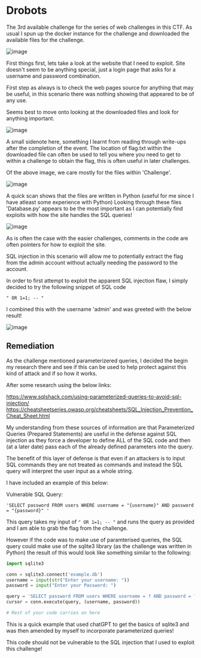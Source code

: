 # Drobots

The 3rd available challenge for the series of web challenges in this CTF. As usual I spun up the docker instance for the challenge and downloaded the available files for the challenge.

![image](https://user-images.githubusercontent.com/57868272/228010880-9664e21c-6035-4430-944c-1cddd4159dfc.png)

First things first, lets take a look at the website that I need to exploit. Site doesn't seem to be anything special, just a login page that asks for a username and password combination.

First step as always is to check the web pages source for anything that may be useful, in this scenario there was nothing showing that appeared to be of any use.

Seems best to move onto looking at the downloaded files and look for anything important.

![image](https://user-images.githubusercontent.com/57868272/228012327-271f7df9-3d1b-4fdc-8ffe-e805157afc20.png)

A small sidenote here, something I learnt from reading through write-ups after the completion of the event. The location of flag.txt within the downloaded file can often be used to tell you where you need to get to within a challenge to obtain the flag, this is often useful in later challenges.

Of the above image, we care mostly for the files within 'Challenge'.

![image](https://user-images.githubusercontent.com/57868272/228012833-03654b1e-3826-445c-8eaa-7dd61581f14e.png)

A quick scan shows that the files are written in Python (useful for me since I have atleast some experience with Python) Looking through these files 'Database.py' appears to be the most important as I can potentially find exploits with how the site handles the SQL queries!

![image](https://user-images.githubusercontent.com/57868272/228013919-34fceedf-3902-47b8-9cf8-7c5ab5647351.png)

As is often the case with the easier challenges, comments in the code are often pointers for how to exploit the site. 

SQL injection in this scenario will allow me to potentially extract the flag from the admin account without actually needing the password to the account.

In order to first attempt to exploit the apparent SQL injection flaw, I simply decided to try the following snippet of SQL code

``` " OR 1=1; -- " ```

I combined this with the username 'admin' and was greeted with the below result!

![image](https://user-images.githubusercontent.com/57868272/228015963-db57071f-d324-4800-ad96-de04162f1ae5.png)

## Remediation

As the challenge mentioned parameterizered queries, I decided the begin my research there and see if this can be used to help protect against this kind of attack and if so how it works.

After some research using the below links:

https://www.sqlshack.com/using-parameterized-queries-to-avoid-sql-injection/
https://cheatsheetseries.owasp.org/cheatsheets/SQL_Injection_Prevention_Cheat_Sheet.html

My understanding from these sources of information are that Parameterized Queries (Prepared Statements) are useful in the defense against SQL injection as they force a developer to define ALL of the SQL code and then (at a later date) pass each of the already defined parameters into the query.

The benefit of this layer of defense is that even if an attackers is to input SQL commands they are not treated as commands and instead the SQL query will interpret the user input as a whole string.

I have included an example of this below:

Vulnerable SQL Query:

``` 'SELECT password FROM users WHERE username = "{username}" AND password = "{password}" ' ```

This query takes my input of ``` " OR 1=1; -- " ``` and runs the query as provided and I am able to grab the flag from the challenge.

However if the code was to make use of paramterised queries, the SQL query could make use of the sqlite3 library (as the challenge was written in Python) the result of this would look like something similar to  the following:

``` python 
import sqlite3

conn = sqlite3.connect('example.db')
username = input(str("Enter your username: "))
password = input("Enter your Password: ")

query = 'SELECT password FROM users WHERE username = ? AND password = ?'
cursor = conn.execute(query, (username, password))

# Rest of your code carries on here
 ```

This is a quick example that used chatGPT to get the basics of sqlite3 and was then amended by myself to incorporate parameterized queries!

This code should not be vulnerable to the SQL injection that I used to exploit this challenge!
